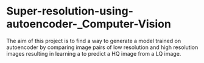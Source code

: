 # Super-resolution-using-autoencoder-_Computer-Vision

The aim of this project is to find a way to generate a model trained on autoencoder by comparing image pairs of low resolution and high resolution images resulting in learning a to predict a HQ image from a LQ image.
